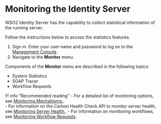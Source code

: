 # Monitoring the Identity Server

WSO2 Identity Server has the capability to collect statistical information of the
running server.

Follow the instructions below to access the statistics features.

1.  Sign in. Enter your user name and password to log on to the
    [Management Console](../../setup/getting-started-with-the-management-console)
    .
2.  Navigate to the **Monitor** menu.

Components of the **Monitor** menu are described in the following
topics:

-   System Statistics
-   SOAP Tracer
-   Workflow Requests

!!! info "Recommended reading" 
    -   For a detailed list of monitoring options, see [Monitoring Mechahisms.](../../administer/monitoring-mechanisms).       
    -   For information on the Carbon Health Check API to monitor server health, see [Monitoring Server Health.](../../administer/monitoring-server-health). 
    -   For information on monitoring workflows, see [Monitoring Workflow Requests](../../learn/monitoring-workflow-requests).
